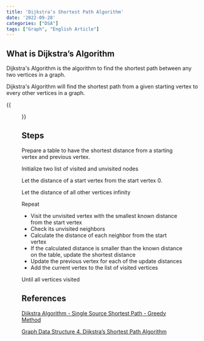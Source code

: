 ```yaml
---
title: 'Dijkstra’s Shortest Path Algorithm'
date: '2022-09-28'
categories: ["DSA"]
tags: ["Graph", "English Article"]
---
```


## What is Dijkstra’s Algorithm

Dijkstra's Algorithm is the algorithm to find the shortest path between any two vertices in a graph.

Dijkstra's Algorithm will find the shortest path from a given starting vertex to every other vertices in a graph.

{{<figure src="./dijkstra.png" alt="Dijkstra’s Algorithm" width="75%">}}

## Steps

Prepare a table to have the shortest distance from a starting vertex and previous vertex.

Initialize two list of visited and unvisited nodes

Let the distance of a start vertex from the start vertex 0.

Let the distance of all other vertices infinity

Repeat

- Visit the unvisited vertex with the smallest known distance from the start vertex
- Check its unvisited neighbors
- Calculate the distance of each neighbor from the start vertex
- If the calculated distance is smaller than the known distance on the table, update the shortest distance
- Update the previous vertex for each of the update distances
- Add the current vertex to the list of visited vertices

Until all vertices visited

## References

[Dijkstra Algorithm - Single Source Shortest Path - Greedy Method](https://www.youtube.com/watch?v=XB4MIexjvY0)

[Graph Data Structure 4. Dijkstra’s Shortest Path Algorithm](https://www.youtube.com/watch?v=pVfj6mxhdMw)
